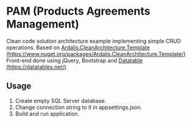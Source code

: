 # PAM (Products Agreements Management)

Clean code solution architecture example implementing simple CRUD operations.
Based on [Ardalis.CleanArchitecture.Template (https://www.nuget.org/packages/Ardalis.CleanArchitecture.Template/)](https://www.nuget.org/packages/Ardalis.CleanArchitecture.Template/)
Front-end done using jQuery, Bootstrap and [Datatable (https://datatables.net/)](https://datatables.net/)

## Usage

1. Create empty SQL Server database.
2. Change connection string to it in appsettings.json.
3. Build and run application.

